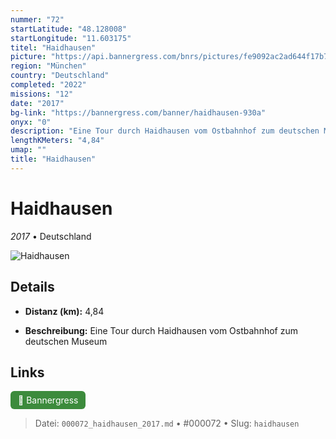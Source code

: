 ```yaml
---
nummer: "72"
startLatitude: "48.128008"
startLongitude: "11.603175"
titel: "Haidhausen"
picture: "https://api.bannergress.com/bnrs/pictures/fe9092ac2ad644f17b79b9582078508e"
region: "München"
country: "Deutschland"
completed: "2022"
missions: "12"
date: "2017"
bg-link: "https://bannergress.com/banner/haidhausen-930a"
onyx: "0"
description: "Eine Tour durch Haidhausen vom Ostbahnhof zum deutschen Museum"
lengthKMeters: "4,84"
umap: ""
title: "Haidhausen"
---
```

# Haidhausen

*2017* • Deutschland

![Haidhausen](https://api.bannergress.com/bnrs/pictures/fe9092ac2ad644f17b79b9582078508e)

## Details
- **Distanz (km):** 4,84



- **Beschreibung:** Eine Tour durch Haidhausen vom Ostbahnhof zum deutschen Museum


## Links
<div style="margin-top: 0.5em;">
<a href="https://bannergress.com/banner/haidhausen-930a" target="_blank" style="display:inline-block;margin-right:8px;padding:6px 12px;background-color:#3c8b3c;color:white;text-decoration:none;border-radius:6px;">🔗 Bannergress</a>

</div>


> Datei: `000072_haidhausen_2017.md` • #000072 • Slug: `haidhausen`

